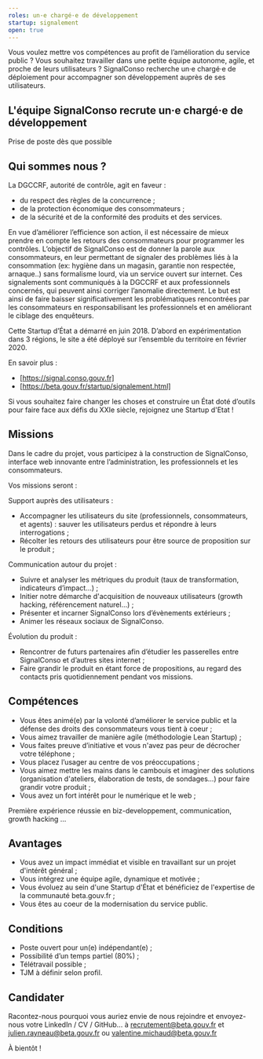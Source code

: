 ```yaml
---
roles: un·e chargé·e de développement 
startup: signalement
open: true
---
```


Vous voulez mettre vos compétences au profit de l’amélioration du service public ? Vous souhaitez travailler dans une petite équipe autonome, agile, et proche de leurs utilisateurs ? 
SignalConso recherche un·e chargé·e de déploiement pour accompagner son développement auprès de ses utilisateurs.

<!--more-->

##  L'équipe SignalConso recrute un·e chargé·e de développement 
Prise de poste dès que possible

## Qui sommes nous ?
La DGCCRF, autorité de contrôle, agit en faveur :
- du respect des règles de la concurrence ;
- de la protection économique des consommateurs ;
- de la sécurité et de la conformité des produits et des services.

En vue d’améliorer l’efficience son action, il est nécessaire de mieux prendre en compte les retours des consommateurs pour programmer les contrôles. 
L’objectif de SignalConso est de donner la parole aux consommateurs, en leur permettant de signaler des problèmes liés à la consommation (ex: hygiène dans un magasin, garantie non respectée, arnaque..) sans formalisme lourd, via un service ouvert sur internet. Ces signalements sont communiqués à la DGCCRF et aux professionnels concernés, qui peuvent ainsi corriger l’anomalie directement.
Le but est ainsi de faire baisser significativement les problématiques rencontrées par les consommateurs en responsabilisant les professionnels et en améliorant le ciblage des enquêteurs.

Cette Startup d’État a démarré en juin 2018. D’abord en expérimentation dans 3 régions, le site a été déployé sur l’ensemble du territoire en février 2020.

En savoir plus : 
- [https://signal.conso.gouv.fr]
- [https://beta.gouv.fr/startup/signalement.html]

Si vous souhaitez faire changer les choses et construire un État doté d’outils pour faire face aux défis du XXIe siècle, rejoignez une Startup d'Etat ! 

## Missions
Dans le cadre du projet, vous participez à la construction de SignalConso, interface web innovante entre l’administration, les professionnels et les consommateurs.

Vos missions seront :

Support auprès des utilisateurs :
-	 Accompagner les utilisateurs du site (professionnels, consommateurs, et agents) : sauver les utilisateurs perdus et répondre à leurs interrogations ;
-	 Récolter les retours des utilisateurs pour être source de proposition sur le produit ;

Communication autour du projet :
-	 Suivre et analyser les métriques du produit (taux de transformation, indicateurs d’impact...) ;
-	 Initier notre démarche d'acquisition de nouveaux utilisateurs (growth hacking, référencement naturel...) ;
-	 Présenter et incarner SignalConso lors d’évènements extérieurs ;
-    Animer les réseaux sociaux de SignalConso.

Évolution du produit :
-	Rencontrer de futurs partenaires afin d’étudier les passerelles entre SignalConso et d’autres sites internet ;
-   Faire grandir le produit en étant force de propositions, au regard des contacts pris quotidiennement pendant vos missions. 

## Compétences
-   Vous êtes animé(e) par la volonté d’améliorer le service public et la défense des droits des consommateurs vous tient à coeur ;
-   Vous aimez travailler de manière agile (méthodologie Lean Startup) ;
-   Vous faites preuve d’initiative et vous n'avez pas peur de décrocher votre téléphone ;
-   Vous placez l’usager au centre de vos préoccupations ;
-   Vous aimez mettre les mains dans le cambouis et imaginer des solutions (organisation d'ateliers, élaboration de tests, de sondages...) pour faire grandir votre produit ;
-   Vous avez un fort intérêt pour le numérique et le web ;

Première expérience réussie en biz-developpement, communication, growth hacking …

## Avantages
-   Vous avez un impact immédiat et visible en travaillant sur un projet d'intérêt général ; 
-   Vous intégrez une équipe agile, dynamique et motivée ;
-   Vous évoluez au sein d'une Startup d'État et bénéficiez de l'expertise de la communauté beta.gouv.fr ;
-   Vous êtes au coeur de la modernisation du service public. 

##  Conditions
-   Poste ouvert pour un(e) indépendant(e) ;
-   Possibilité d’un temps partiel (80%) ;
-   Télétravail possible ;
-   TJM à définir selon profil.

## Candidater
Racontez-nous pourquoi vous auriez envie de nous rejoindre et envoyez-nous votre LinkedIn / CV / GitHub... à recrutement@beta.gouv.fr et julien.rayneau@beta.gouv.fr ou valentine.michaud@beta.gouv.fr

À bientôt !
